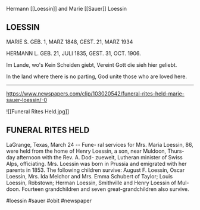 Hermann [[Loessin]] and Marie [[Sauer]] Loessin

## LOESSIN
MARIE S.
GEB.
1, MARZ 1848,
GEST.
21, MARZ 1934

HERMANN L.
GEB.
21, JULI 1835,
GEST.
31, OCT. 1906.

Im Lande, wo's Kein Scheiden giebt,
Vereint Gott die sieh hier geliebt.

In the land where there is no parting,
God unite those who are loved here.

---
https://www.newspapers.com/clip/103020542/funeral-rites-held-marie-sauer-loessin/-0

![[Funeral Rites Held.jpg]]

## FUNERAL RITES HELD
LaGrange, Texas, March 24 -- Fune-
ral services for Mrs. Maria Loessin,
86, were held from the home of Henry
Loessin, a son, near Muldoon, Thurs-
day afternoon with the Rev. A. Dod-
zueweit, Lutheran minister of Swiss
Alps, officiating. Mrs. Loessin was
born in Prussia and emigrated with
her parents in 1853. The following
children survive: August F. Loessin,
Oscar Loessin, Mrs. Ida Melchor and
Mrs. Emma Schubert of Taylor; Louis
Loessin, Robstown; Herman Loessin,
Smithville and Henry Loessin of Mul-
doon. Fourteen grandchildren and
seven great-grandchildren also survive.



#loessin #sauer #obit #newspaper 
